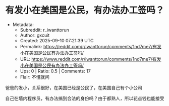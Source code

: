 # 有发小在美国是公民，有办法办工签吗？

- Metadata:
  - Subreddit: r_iwanttorun
  - Author: gxcuit
  - Created: 2025-09-10 07:21:39 UTC
  - Permalink: https://reddit.com/r/iwanttorun/comments/1nd7me7/有发小在美国是公民有办法办工签吗/
  - URL: https://www.reddit.com/r/iwanttorun/comments/1nd7me7/有发小在美国是公民有办法办工签吗/
  - Ups: 0 | Ratio: 0.5 | Comments: 17
  - Flair: 不懂就问


爸爸的发小，关系很好，在美国已经是公民了，在美国自己有个小公司

自己在墙内程序员，有办法搞到合法的身份吗？由于都熟人，所以花点钱也能接受

